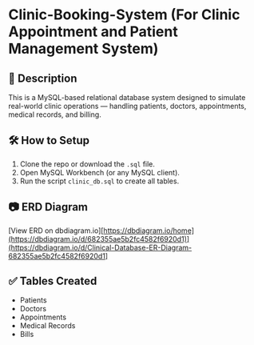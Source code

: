 # Clinic-Booking-System (For Clinic Appointment and Patient Management System)

## 📌 Description
This is a MySQL-based relational database system designed to simulate real-world clinic operations — handling patients, doctors, appointments, medical records, and billing.

## 🛠️ How to Setup

1. Clone the repo or download the `.sql` file.
2. Open MySQL Workbench (or any MySQL client).
3. Run the script `clinic_db.sql` to create all tables.

## 📷 ERD Diagram
[View ERD on dbdiagram.io][https://dbdiagram.io/home](https://dbdiagram.io/d/682355ae5b2fc4582f6920d1)](https://dbdiagram.io/d/Clinical-Database-ER-Diagram-682355ae5b2fc4582f6920d1]

## ✅ Tables Created
- Patients
- Doctors
- Appointments
- Medical Records
- Bills

